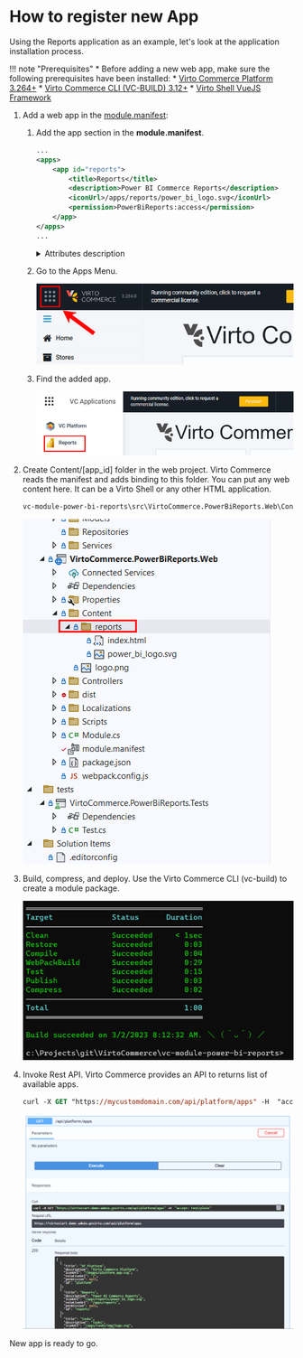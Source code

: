 # How to register new App 

Using the Reports application as an example, let's look at the application installation process.

!!! note "Prerequisites"
    * Before adding a new web app, make sure the following prerequisites have been installed:
        * [Virto Commerce Platform 3.264+](https://github.com/VirtoCommerce/vc-platform)
        * [Virto Commerce CLI (VC-BUILD) 3.12+](https://github.com/VirtoCommerce/vc-build)
        * [Virto Shell VueJS Framework](https://github.com/VirtoCommerce/vc-shell)

1. Add a web app in the [module.manifest](../Fundamentals/Modularity/06-module-manifest-file.md):

    1. Add the app section in the **module.manifest**.

        ```xml
        ...
        <apps>
            <app id="reports">
                <title>Reports</title>
                <description>Power BI Commerce Reports</description>
                <iconUrl>/apps/reports/power_bi_logo.svg</iconUrl>
                <permission>PowerBiReports:access</permission>
            </app>
        </apps>
        ...
        ```

        <details><summary>Attributes description</summary>

        | `id`           	| A unique identifier for the app, which distinguishes it from other apps in the system.       	|
        |----------------	|----------------------------------------------------------------------------------------------	|
        | `title`        	| The name or title of the app that is displayed to the users.                                	|
        | `description`  	| A short description of the app that gives users an overview of what the app does and its purpose.|
        | `iconUrl`      	| The URL or path to the app's icon or logo used to identify the app in the system.          	|
        | `permission`   	| The permissions or access rights required to use the app, which are used to control<br>who can access the app and its features.     	|
        | `contentPath`  	| The default path to the app's content, which is used to specify where the app's files<br>are stored and accessed. In this example, the ContentPath is set to [VcModuleWeb]/Content/[Id],<br>which means that the app's content will be stored in the Content folder of the VcModuleWeb module,<br>with the app's Id appended to the end of the path. 	|

        </details>
        
    1. Go to the Apps Menu.

        ![image](media/app-menu-1.png)

    1. Find the added app.
    
        ![image](media/app-menu-2.png)


1. Create Content/[app_id] folder in the web project. Virto Commerce reads the manifest and adds binding to this folder. You can put any web content here. It can be a Virto Shell or any other HTML application.

    ```xml
    vc-module-power-bi-reports\src\VirtoCommerce.PowerBiReports.Web\Content\reports
    ```

    ![image](media/app-folder.png)

1. Build, compress, and deploy. Use the Virto Commerce CLI (vc-build) to create a module package.

    ![image](media/vc-build.png)

1. Invoke Rest API. Virto Commerce provides an API to returns list of available apps.

    ```ps
    curl -X GET "https://mycustomdomain.com/api/platform/apps" -H  "accept: text/plain"
    ```

    ![image](media/rest-api.png)

New app is ready to go.
